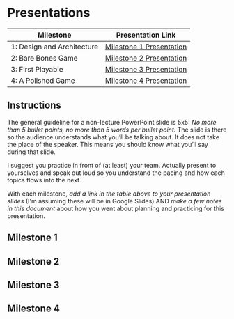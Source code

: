 # Presentations

| Milestone | Presentation Link |
|-----------|-------------------|
| 1: Design and Architecture | [Milestone 1 Presentation](https://docs.google.com/presentation/....) |
| 2: Bare Bones Game | [Milestone 2 Presentation](https://docs.google.com/presentation/....) |
| 3: First Playable | [Milestone 3 Presentation](https://docs.google.com/presentation/....) |
| 4: A Polished Game | [Milestone 4 Presentation](https://docs.google.com/presentation/....) |

## Instructions
The general guideline for a non-lecture PowerPoint slide is 5x5: _No more than 5 bullet points, no more than 5 words per bullet point._  The slide is there so the audience understands what you’ll be talking about.  It does not take the place of the speaker.  This means you should know what you’ll say during that slide.  

I suggest you practice in front of (at least) your team.  Actually present to yourselves and speak out loud so you understand the pacing and how each topics flows into the next.  

With each milestone, *add a link in the table above to your presentation slides* (I'm assuming these will be in Google Slides) AND *make a few notes in this document* about how you went about planning and practicing for this presentation. 

## Milestone 1

## Milestone 2

## Milestone 3

## Milestone 4
